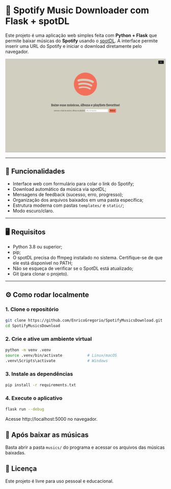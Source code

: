 # 🎵 Spotify Music Downloader com Flask + spotDL

Este projeto é uma aplicação web simples feita com **Python + Flask** que permite baixar músicas do **Spotify** usando o [spotDL](https://spotdl.io/). A interface permite inserir uma URL do Spotify e iniciar o download diretamente pelo navegador.

![Screenshot da interface WEB do programa.](image.png)

---

## 🚀 Funcionalidades

- Interface web com formulário para colar o link do Spotify;
- Download automático da música via spotDL;
- Mensagens de feedback (sucesso, erro, progresso);
- Organização dos arquivos baixados em uma pasta específica;
- Estrutura moderna com pastas `templates/` e `static/`;
- Modo escuro/claro.

---

## 🖥️ Requisitos

- Python 3.8 ou superior;
- pip;
- O spotDL precisa do ffmpeg instalado no sistema. Certifique-se de que ele está disponível no PATH;
- Não se esqueça de verificar se o SpotDL está atualizado;
- Git (para clonar o projeto).

---

## ⚙️ Como rodar localmente

### 1. Clone o repositório

```bash
git clone https://github.com/EnricoGregorio/SpotifyMusicsDownload.git
cd SpotifyMusicsDownload
```

### 2. Crie e ative um ambiente virtual

```bash
python -m venv .venv
source .venv/bin/activate           # Linux/macOS
.venv\Scripts\activate              # Windows
```

### 3. Instale as dependências

```bash
pip install -r requirements.txt
```

### 4. Execute o aplicativo

```bash
flask run --debug
```

Acesse http://localhost:5000 no navegador.

## 📁 Após baixar as músicas

Basta abrir a pasta `musics/` do programa e acessar os arquivos das músicas baixadas.

## 📜 Licença

Este projeto é livre para uso pessoal e educacional.
